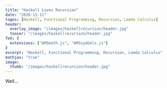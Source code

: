 ```yaml
---
title: "Haskell Loves Recursion"
date: "2020-11-11"
tages: [Haskell, Functional Programming, Recursion, Lamda Calculus]
header:
  overlay_image: "/images/haskellrecursion/header.jpg"
  teaser: "/images/haskellrecursion/header.jpg"
TeX: {
  extensions: ["AMSmath.js", "AMSsymbols.js"]
}
excerpt: "Haskell, Functional Programming, Recursion, Lamda Calculus"
mathjax: "true"
image:
  thumb: "/images/haskellrecursion/header.jpg"
---
```


Well...
